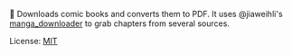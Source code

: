 :tangerine:
Downloads comic books and converts them to PDF.
It uses @jiaweihli's [manga_downloader](/jiaweihli/manga_downloader) to grab chapters from several sources.

License: [MIT](http://www.opensource.org/licenses/MIT)
